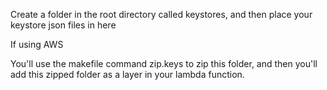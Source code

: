 
Create a folder in the root directory called keystores, and then place your keystore json files in here

If using AWS

You'll use the makefile command zip.keys to zip this folder, and then you'll add this zipped folder as 
a layer in your lambda function.

